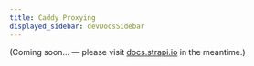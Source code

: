 ```yaml
---
title: Caddy Proxying
displayed_sidebar: devDocsSidebar
---
```


(Coming soon… — please visit [docs.strapi.io](https://docs.strapi.io/developer-docs/latest/setup-deployment-guides/deployment/optional-software/caddy-proxy.html) in the meantime.)
